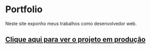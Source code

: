 # Portfolio

Neste site exponho meus trabalhos como desenvolvedor web.

## [Clique aqui para ver o projeto em produção](https://portfolio-cayo-rodrigues.vercel.app/)
